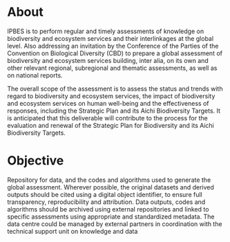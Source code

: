 # About
IPBES is to perform regular and timely assessments of knowledge on biodiversity and ecosystem services and their interlinkages at the global level. Also addressing an invitation by the Conference of the Parties of the Convention on Biological Diversity (CBD) to prepare a global assessment of biodiversity and ecosystem services building, inter alia, on its own and other relevant regional, subregional and thematic assessments, as well as on national reports.

The overall scope of the assessment is to assess the status and trends with regard to biodiversity and ecosystem services, the impact of biodiversity and ecosystem services on human well-being and the effectiveness of responses, including the Strategic Plan and its Aichi Biodiversity Targets. It is anticipated that this deliverable will contribute to the process for the evaluation and renewal of the Strategic Plan for Biodiversity and its Aichi Biodiversity Targets.

# Objective
Repository for data, and the codes and algorithms used to generate the global assessment. Wherever possible, the original datasets and derived outputs should be cited using a digital object identifier, to ensure full transparency, reproducibility and attribution. Data outputs, codes and algorithms should be archived using external repositories and linked to specific assessments using appropriate and standardized metadata. The data centre could be managed by external partners in coordination with the technical support unit on knowledge and data
